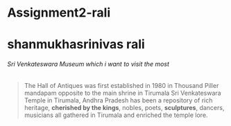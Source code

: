 # Assignment2-rali
# shanmukhasrinivas rali
###### Sri Venkateswara Museum which i want to visit the most
> The Hall of Antiques was first established in 1980 in Thousand Piller mandapam opposite to the main shrine in Tirumala Sri Venkateswara Temple in Tirumala, Andhra Pradesh has been a repository of rich heritage, **cherished by the kings**, nobles, poets, __sculptures__, dancers, musicians all gathered in Tirumala and enriched the temple lore.